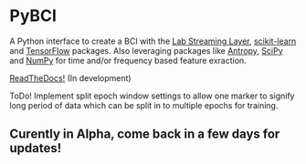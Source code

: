 # PyBCI
A Python interface to create a BCI with the [Lab Streaming Layer](https://github.com/sccn/labstreaminglayer), [scikit-learn](https://scikit-learn.org/stable/#) and [TensorFlow](https://www.tensorflow.org/install) packages. Also leveraging packages like [Antropy](https://github.com/raphaelvallat/antropy), [SciPy](https://scipy.org/) and [NumPy](https://numpy.org/) for time and/or frequency based feature exraction.


[ReadTheDocs!](https://pybci.readthedocs.io/en/latest/) (In development)


ToDo!
Implement split epoch window settings to allow one marker to signify long period of data which can be split in to multiple epochs for training.

## Curently in Alpha, come back in a few days for updates!
